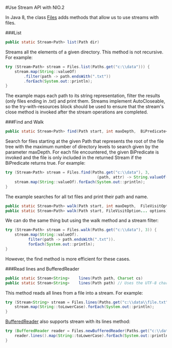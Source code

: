 #Use Stream API with NIO.2

In Java 8, the class [Files](https://docs.oracle.com/javase/8/docs/api/java/nio/file/Files.html) adds methods that allow us to use streams with files. 

###List
````java
public static Stream<Path> list(Path dir)
````
Streams all the elements of a given directory. This method is not recursive. For example:
````java
try (Stream<Path> stream = Files.list(Paths.get("c:\\data"))) {
    stream.map(String::valueOf)
        .filter(path -> path.endsWith(".txt"))
        .forEach(System.out::println);
}
````
The example maps each path to its string representation, filter the results (only files ending in .txt) and print them. Streams implement AutoCloseable, so the try-with-resources block should be used to ensure that the stream's close method is invoked after the stream operations are completed.

###Find and Walk
````java
public static Stream<Path> find(Path start, int maxDepth,  BiPredicate<Path,BasicFileAttributes> matcher, FileVisitOption... options)
````
Search for files starting at the given Path that represents the root of the file tree with the maximum number of directory levels to search given by the parameter maxDepth. For each file encountered, the given BiPredicate is invoked and the file is only included in the returned Stream if the BiPredicate returns true. For example:
````java
try (Stream<Path> stream = Files.find(Paths.get("c:\\data"), 3, 
                                        (path, attr) -> String.valueOf(path).endsWith(".txt"))) {
    stream.map(String::valueOf).forEach(System.out::println);
}
````
The example searches for all txt files and print their path and name.

````java
public static Stream<Path> walk(Path start, int maxDepth,  FileVisitOption... options)
public static Stream<Path> walk(Path start, FileVisitOption... options) // This visits all levels of the directory tree.
````
We can do the same thing but using the walk method and a stream filter:
````java
try (Stream<Path> stream = Files.walk(Paths.get("c:\\data"), 3)) {
    stream.map(String::valueOf).
          filter(path -> path.endsWith(".txt")).
          forEach(System.out::println);
}
````
However, the find method is more efficient for these cases.

###Read lines and BufferedReader
````java
public static Stream<String>	lines(Path path, Charset cs)
public static Stream<String>	lines(Path path) // Uses the UTF-8 charset.
````
This method reads all lines from a file into a stream. For example:
````java
try (Stream<String> stream = Files.lines(Paths.get("c:\\data\\file.txt"))) {
    stream.map(String::toLowerCase).forEach(System.out::println);
}
````

[BufferedReader](https://docs.oracle.com/javase/8/docs/api/java/io/BufferedReader.html) also supports stream with its lines method:
````java
try (BufferedReader reader = Files.newBufferedReader(Paths.get("c:\\data\files.txt"))) {
    reader.lines().map(String::toLowerCase).forEach(System.out::println);
}
````
